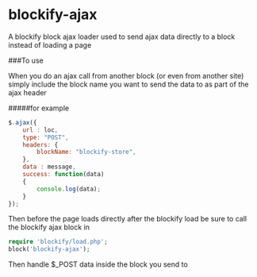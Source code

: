 blockify-ajax
=============

A blockify block ajax loader used to send ajax data directly to a block instead of loading a page

###To use

When you do an ajax call from another block (or even from another site) simply include the block name you want to send the data to as part of the ajax header

#####for example

```javascript
$.ajax({
    url : loc,
    type: "POST",
    headers: {
        blockName: "blockify-store",
    },
    data : message,
    success: function(data)
    {
        console.log(data);
    }
});
```

Then before the page loads directly after the blockify load be sure to call the blockify ajax block in 


```php
require 'blockify/load.php';
block('blockify-ajax');
```

Then handle $_POST data inside the block you send to 
